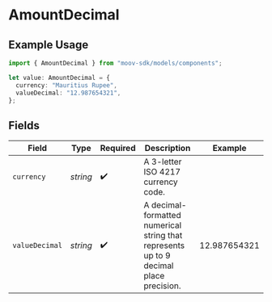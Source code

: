 # AmountDecimal

## Example Usage

```typescript
import { AmountDecimal } from "moov-sdk/models/components";

let value: AmountDecimal = {
  currency: "Mauritius Rupee",
  valueDecimal: "12.987654321",
};
```

## Fields

| Field                                                                                 | Type                                                                                  | Required                                                                              | Description                                                                           | Example                                                                               |
| ------------------------------------------------------------------------------------- | ------------------------------------------------------------------------------------- | ------------------------------------------------------------------------------------- | ------------------------------------------------------------------------------------- | ------------------------------------------------------------------------------------- |
| `currency`                                                                            | *string*                                                                              | :heavy_check_mark:                                                                    | A 3-letter ISO 4217 currency code.                                                    |                                                                                       |
| `valueDecimal`                                                                        | *string*                                                                              | :heavy_check_mark:                                                                    | A decimal-formatted numerical string that represents up to 9 decimal place precision. | 12.987654321                                                                          |
